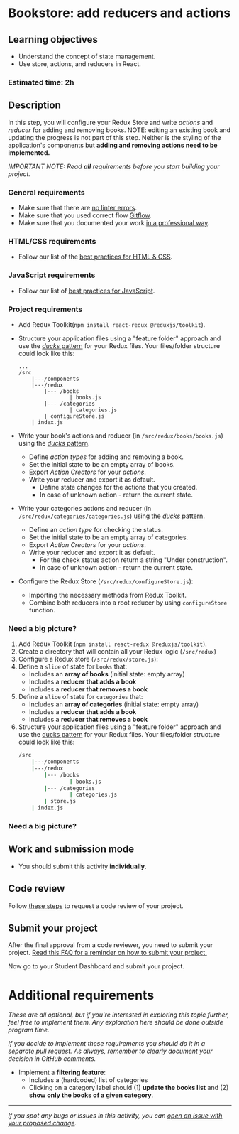 # Bookstore: add reducers and actions

## Learning objectives

- Understand the concept of state management.
- Use store, actions, and reducers in React.

### Estimated time: 2h

## Description

In this step, you will configure your Redux Store and write _actions_ and _reducer_ for adding and removing books.
NOTE: editing an existing book and updating the progress is not part of this step. Neither is the styling of the application's components but **adding and removing actions need to be implemented.**

_IMPORTANT NOTE: Read **all** requirements before you start building your project._

### General requirements

- Make sure that there are [no linter errors](https://github.com/microverseinc/linters-config).
- Make sure that you used correct flow [Gitflow](https://github.com/microverseinc/curriculum-transversal-skills/blob/main/git-github/articles/gitflow.md).
- Make sure that you documented your work [in a professional way](https://github.com/microverseinc/curriculum-transversal-skills/blob/main/documentation/articles/professional_repo_rules.md).

### HTML/CSS requirements

- Follow our list of the [best practices for HTML & CSS](https://github.com/microverseinc/curriculum-html-css/blob/main/articles/html_css_best_practices.md).

### JavaScript requirements

- Follow our list of [best practices for JavaScript](https://github.com/microverseinc/curriculum-html-css/blob/main/articles/javascript_best_practices.md).

### Project requirements

- Add Redux Toolkit(`npm install react-redux @reduxjs/toolkit`).
- Structure your application files using a "feature folder" approach and use the [_ducks_ pattern](https://github.com/erikras/ducks-modular-redux) for your Redux files. Your files/folder structure could look like this:
  ```
  ...
  /src
      |---/components
      |---/redux
          |--- /books
                  | books.js
          |--- /categories
                  | categories.js
          | configureStore.js
      | index.js
  ```
- Write your book's actions and reducer (in `/src/redux/books/books.js`) using the [_ducks_ pattern](https://github.com/erikras/ducks-modular-redux).
  - Define _action types_ for adding and removing a book.
  - Set the initial state to be an empty array of books.
  - Export _Action Creators_ for your _actions_.
  - Write your reducer and export it as default.
    - Define state changes for the actions that you created.
    - In case of unknown action - return the current state.
- Write your categories actions and reducer (in `/src/redux/categories/categories.js`) using the [_ducks_ pattern](https://github.com/erikras/ducks-modular-redux).

  - Define an _action type_ for checking the status.
  - Set the initial state to be an empty array of categories.
  - Export _Action Creators_ for your _actions_.
  - Write your reducer and export it as default.
    - For the check status action return a string "Under construction".
    - In case of unknown action - return the current state.

- Configure the Redux Store (`/src/redux/configureStore.js`):
  - Importing the necessary methods from Redux Toolkit.
  - Combine both reducers into a root reducer by using `configureStore` function.

### Need a big picture?

1. Add Redux Toolkit (`npm install react-redux @reduxjs/toolkit`).
2. Create a directory that will contain all your Redux logic (`/src/redux`)
3. Configure a Redux store (`/src/redux/store.js`):
4. Define a `slice` of state for `books` that:
   - Includes an **array of books** (initial state: empty array)
   - Includes a **reducer that adds a book**
   - Includes a **reducer that removes a book**
5. Define a `slice` of state for `categories` that:
   - Includes an **array of categories** (initial state: empty array)
   - Includes a **reducer that adds a book**
   - Includes a **reducer that removes a book**
6. Structure your application files using a "feature folder" approach and use the [ducks pattern](https://github.com/erikras/ducks-modular-redux) for your Redux files. Your files/folder structure could look like this:
   ```sh
   /src
       |---/components
       |---/redux
           |--- /books
                   | books.js
           |--- /categories
                   | categories.js
           | store.js
       | index.js
   ```

### Need a big picture?

## Work and submission mode

- You should submit this activity **individually**.

## Code review

Follow [these steps](https://github.com/microverseinc/curriculum-transversal-skills/blob/main/code-review/articles/how_to_ask_for_a_code_review.md) to request a code review of your project.

## Submit your project

After the final approval from a code reviewer, you need to submit your project. [Read this FAQ for a reminder on how to submit your project.](https://microverse.zendesk.com/hc/en-us/articles/360061344234)

Now go to your Student Dashboard and submit your project.

# Additional requirements

_These are all optional, but if you're interested in exploring this topic further, feel free to implement them. Any exploration here should be done outside program time._

_If you decide to implement these requirements you should do it in a separate pull request. As always, remember to clearly document your decision in GitHub comments._

- Implement a **filtering feature**:
  - Includes a (hardcoded) list of categories
  - Clicking on a category label should (1) **update the books list** and (2) **show only the books of a given category**.

---

_If you spot any bugs or issues in this activity, you can [open an issue with your proposed change](https://github.com/microverseinc/curriculum-transversal-skills/blob/main/git-github/articles/open_issue.md)._

